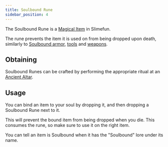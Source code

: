 ```yaml
---
title: Soulbound Rune
sidebar_position: 4
---
```


The Soulbound Rune is a [Magical Item](Magical-Items.md) in Slimefun.

The rune prevents the item it is used on from being dropped upon death, similarly to [Soulbound armor](../Magical-Armor/Soulbound-Armor.md), [tools](../Tools/Soulbound-Tools.md) and [weapons](../Weapons/Soulbound-Weapons.md).

## Obtaining

Soulbound Runes can be crafted by performing the appropriate ritual at an [Ancient Altar](../Magical-Gadgets/Ancient-Altar.md).

## Usage

You can bind an item to your soul by dropping it, and then dropping a Soulbound Rune next to it.

This will prevent the bound item from being dropped when you die. This consumes the rune, so make sure to use it on the right item.

You can tell an item is Soulbound when it has the "Soulbound" lore under its name.
